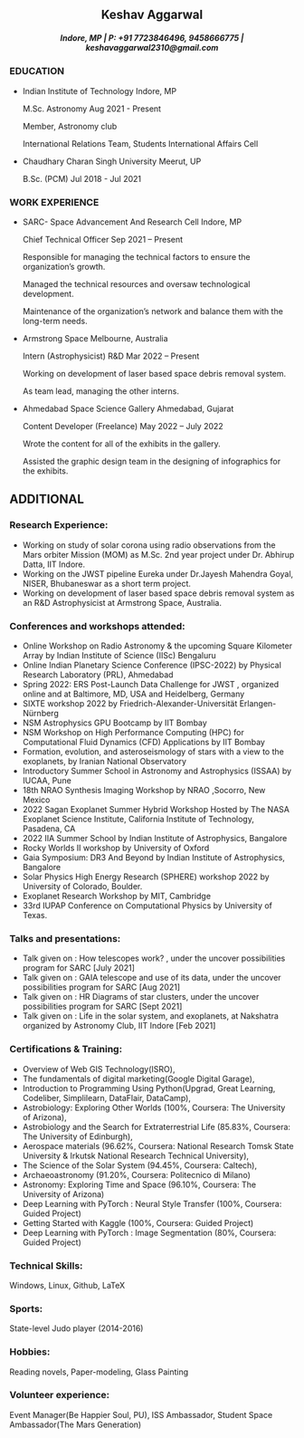 <h2 align="center">
Keshav Aggarwal
</h3>

<h5 align="center">
Indore, MP | P: +91 7723846496, 9458666775 | keshavaggarwal2310@gmail.com
</h5>

<h3 align="left">
EDUCATION
</h3>

- Indian Institute of Technology	Indore, MP

  M.Sc. Astronomy	Aug 2021 - Present

  Member, Astronomy club

  International Relations Team, Students International Affairs Cell

- Chaudhary Charan Singh University	Meerut, UP

  B.Sc. (PCM)	Jul 2018 - Jul 2021

<h3 align="left">
WORK EXPERIENCE	
</h3>

- SARC- Space Advancement And Research Cell 	Indore, MP
  
  Chief Technical Officer	Sep 2021 – Present
  
  Responsible for managing the technical factors to ensure the organization’s growth.
  
  Managed the technical resources and oversaw technological development.
  
  Maintenance of the organization’s network and balance them with the long-term needs.

- Armstrong Space	Melbourne, Australia
  
  Intern (Astrophysicist) R&D	Mar 2022 – Present
  
  Working on development of laser based space debris removal system.
  
  As team lead, managing the other interns.

- Ahmedabad Space Science Gallery	Ahmedabad, Gujarat
  
  Content Developer (Freelance)	May 2022 – July 2022
  
  Wrote the content for all of the exhibits in the gallery.
  
  Assisted the graphic design team in the designing of infographics for the exhibits.

<h2 align="left">
ADDITIONAL	
</h2>

<h3 align="left">
Research Experience:
</h3>

- Working on study of solar corona using radio observations from the Mars orbiter Mission (MOM) as M.Sc. 2nd year project under Dr. Abhirup Datta, IIT Indore. 
- Working on the JWST pipeline Eureka under Dr.Jayesh Mahendra Goyal, NISER, Bhubaneswar as a short term project.
- Working on development of laser based space debris removal system as an R&D Astrophysicist at Armstrong Space, Australia.

  
<h3 align="left">
Conferences and workshops attended:
</h3>

- Online Workshop on Radio Astronomy & the upcoming Square Kilometer Array by Indian Institute of Science (IISc) Bengaluru
- Online Indian Planetary Science Conference (IPSC-2022) by Physical Research Laboratory (PRL), Ahmedabad
- Spring 2022: ERS Post-Launch Data Challenge for JWST , organized online and at Baltimore, MD, USA and Heidelberg, Germany
- SIXTE workshop 2022 by Friedrich-Alexander-Universität Erlangen-Nürnberg
- NSM Astrophysics GPU Bootcamp by IIT Bombay 
- NSM Workshop on High Performance Computing (HPC) for Computational Fluid Dynamics (CFD) Applications by IIT Bombay
- Formation, evolution, and asteroseismology of stars with a view to the exoplanets, by Iranian National Observatory  
- Introductory Summer School in Astronomy and Astrophysics (ISSAA) by IUCAA, Pune
- 18th NRAO Synthesis Imaging Workshop by NRAO ,Socorro, New Mexico
- 2022 Sagan Exoplanet Summer Hybrid Workshop Hosted by The NASA Exoplanet Science Institute, California Institute of Technology, Pasadena, CA
- 2022 IIA Summer School by Indian Institute of Astrophysics, Bangalore
- Rocky Worlds II workshop by University of Oxford
- Gaia Symposium: DR3 And Beyond by Indian Institute of Astrophysics, Bangalore
- Solar Physics High Energy Research (SPHERE) workshop 2022 by University of Colorado, Boulder.
- Exoplanet Research Workshop by MIT, Cambridge
- 33rd IUPAP Conference on Computational Physics by University of Texas.

<h3 align="left">
Talks and presentations:
</h3>

- Talk given on : How telescopes work? , under the uncover possibilities program for SARC [July 2021]
- Talk given on : GAIA telescope and use of its data, under the uncover possibilities program for SARC [Aug 2021]
- Talk given on : HR Diagrams of star clusters, under the uncover possibilities program for SARC [Sept 2021]
- Talk given on : Life in the solar system, and exoplanets, at Nakshatra organized by Astronomy Club, IIT Indore [Feb 2021]

<h3 align="left">
Certifications & Training: 
</h3>

- Overview of Web GIS Technology(ISRO),
- The fundamentals of digital marketing(Google Digital Garage), 
- Introduction to Programming Using Python(Upgrad, Great Learning, Codeliber, Simplilearn, DataFlair, DataCamp), 
- Astrobiology: Exploring Other Worlds (100%, Coursera: The University of Arizona),
- Astrobiology and the Search for Extraterrestrial Life (85.83%, Coursera: The University of Edinburgh), 
- Aerospace materials (96.62%, Coursera: National Research Tomsk State University & Irkutsk National Research Technical University), 
- The Science of the Solar System (94.45%, Coursera: Caltech), 
- Archaeoastronomy (91.20%, Coursera: Politecnico di Milano)
- Astronomy: Exploring Time and Space (96.10%, Coursera: The University of Arizona)
- Deep Learning with PyTorch : Neural Style Transfer (100%, Coursera: Guided Project)
- Getting Started with Kaggle (100%, Coursera: Guided Project)
- Deep Learning with PyTorch : Image Segmentation (80%, Coursera: Guided Project)


<h3 align="left">Technical Skills:</h3> Windows, Linux, Github, LaTeX

<h3 align="left">Sports: </h3> State-level Judo player (2014-2016)

<h3 align="left">Hobbies:</h3> Reading novels, Paper-modeling, Glass Painting

<h3 align="left">Volunteer experience:</h3> 

Event Manager(Be Happier Soul, PU), ISS Ambassador, Student Space Ambassador(The Mars Generation)
